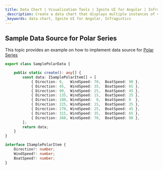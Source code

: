 ```yaml
---
title: Data Chart | Visualization Tools | Ignite UI for Angular | Infragistics | Data Source
_description: Create a data chart that displays multiple instances of visual elements in the same plot area in order to create composite chart views.
_keywords: data chart, Ignite UI for Angular, Infragistics
---
```


## Sample Data Source for Polar Series

This topic provides an example on how to implement data source for [Polar Series](datachart_series_types_polar.md)

```typescript
export class SamplePolarData {

    public static create(): any[] {
        const data: ISamplePolarItem[] = [
            { Direction: 0,   WindSpeed: 70,  BoatSpeed: 90 },
            { Direction: 45,  WindSpeed: 35,  BoatSpeed: 65 },
            { Direction: 90,  WindSpeed: 25,  BoatSpeed: 45 },
            { Direction: 135, WindSpeed: 15,  BoatSpeed: 25 },
            { Direction: 180, WindSpeed:  0,  BoatSpeed: 0  },
            { Direction: 225, WindSpeed: 15,  BoatSpeed: 25 },
            { Direction: 270, WindSpeed: 25,  BoatSpeed: 45 },
            { Direction: 315, WindSpeed: 35,  BoatSpeed: 65 },
            { Direction: 360, WindSpeed: 70,  BoatSpeed: 90 },
        ];
        return data;
    }
}

interface ISamplePolarItem {
    Direction?: number;
    WindSpeed?: number;
    BoatSpeed?: number;
}
```
